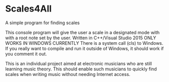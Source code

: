 # Scales4All
A simple program for finding scales

This console program will give the user a scale in a designated mode with with a root note set by the user.
Written in C++/Visual Studio 2015
ONLY WORKS IN WINDOWS CURRENTLY
There is a system call (cls) to Windows. If you really want to compile and run it outside of Windows, it should work if you comment it out.

This is an individual project aimed at electronic musicians who are still learning music theory. This should enable such musicians to quickly find scales when writing music without needing Internet access.
